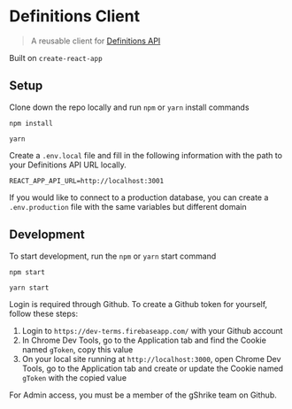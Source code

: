 # Definitions Client

> A reusable client for [Definitions API](https://github.com/gShrike/definitions)

Built on `create-react-app`

## Setup

Clone down the repo locally and run `npm` or `yarn` install commands

```
npm install
```
```
yarn
```

Create a `.env.local` file and fill in the following information with the path to your Definitions API URL locally.

```
REACT_APP_API_URL=http://localhost:3001
```

If you would like to connect to a production database, you can create a `.env.production` file with the same variables but different domain

## Development

To start development, run the `npm` or `yarn` start command

```
npm start
```
```
yarn start
```

Login is required through Github. To create a Github token for yourself, follow these steps:

1. Login to `https://dev-terms.firebaseapp.com/` with your Github account
1. In Chrome Dev Tools, go to the Application tab and find the Cookie named `gToken`, copy this value
1. On your local site running at `http://localhost:3000`, open Chrome Dev Tools, go to the Application tab and create or update the Cookie named `gToken` with the copied value

For Admin access, you must be a member of the gShrike team on Github.

